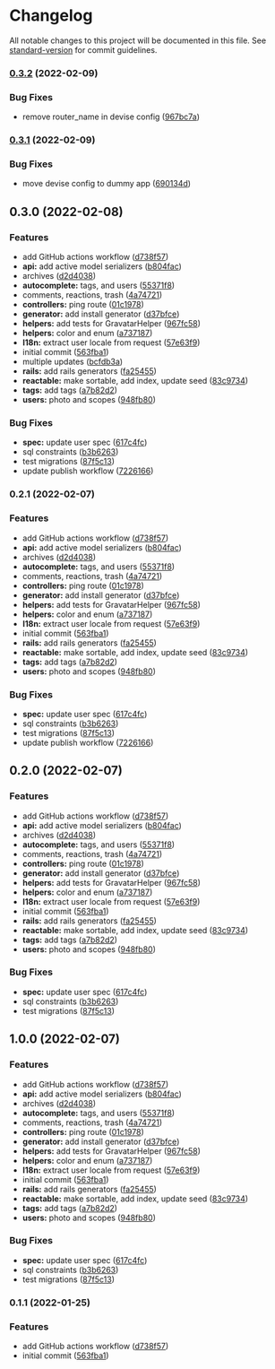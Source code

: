 # Changelog

All notable changes to this project will be documented in this file. See [standard-version](https://github.com/conventional-changelog/standard-version) for commit guidelines.

### [0.3.2](https://github.com/oleoneto/cartofi/compare/v0.3.1...v0.3.2) (2022-02-09)


### Bug Fixes

* remove router_name in devise config ([967bc7a](https://github.com/oleoneto/cartofi/commits/967bc7ac0f7a62a9abffb72773821a25d6c1ab0b))

### [0.3.1](https://github.com/oleoneto/cartofi/compare/v0.3.0...v0.3.1) (2022-02-09)


### Bug Fixes

* move devise config to dummy app ([690134d](https://github.com/oleoneto/cartofi/commits/690134d0c8f601149a195c358f791de096fd8453))

## 0.3.0 (2022-02-08)


### Features

* add GitHub actions workflow ([d738f57](https://github.com/oleoneto/cartofi/commits/d738f577983e775ad2012c1828b41f81b8f7beba))
* **api:** add active model serializers ([b804fac](https://github.com/oleoneto/cartofi/commits/b804facfd96ebeb3050e65eb147fe00e7990761f))
* archives ([d2d4038](https://github.com/oleoneto/cartofi/commits/d2d40384e593543d1bca07f3bef02d08329abba4))
* **autocomplete:** tags, and users ([55371f8](https://github.com/oleoneto/cartofi/commits/55371f8f7d552010332f54657673a8bdad8b591b))
* comments, reactions, trash ([4a74721](https://github.com/oleoneto/cartofi/commits/4a74721b0f7813be706aaa89d42bf0ae32c23e83))
* **controllers:** ping route ([01c1978](https://github.com/oleoneto/cartofi/commits/01c1978d6d21379d49a23fb040e55f2e2226c6de))
* **generator:** add install generator ([d37bfce](https://github.com/oleoneto/cartofi/commits/d37bfced12d56c53e79a7a42405980d7154f8a08))
* **helpers:** add tests for GravatarHelper ([967fc58](https://github.com/oleoneto/cartofi/commits/967fc58cb628ec7a7c1baebadbd9845e1d718a99))
* **helpers:** color and enum ([a737187](https://github.com/oleoneto/cartofi/commits/a737187e3b3a05ac68fb7c720374397096e1d465))
* **I18n:** extract user locale from request ([57e63f9](https://github.com/oleoneto/cartofi/commits/57e63f95440084c80cc97dfa78d4cef3dee9f7bd))
* initial commit ([563fba1](https://github.com/oleoneto/cartofi/commits/563fba173b6481c28331d51d885f0d06c314c0b6))
* multiple updates ([bcfdb3a](https://github.com/oleoneto/cartofi/commits/bcfdb3adbef340d6c033c1923340e4e017abd2ea))
* **rails:** add rails generators ([fa25455](https://github.com/oleoneto/cartofi/commits/fa25455ebcb719029c00f95cbe31671d4b824ce9))
* **reactable:** make sortable, add index, update seed ([83c9734](https://github.com/oleoneto/cartofi/commits/83c9734c9dec795a33302a1b6829e5143f5d9dc1))
* **tags:** add tags ([a7b82d2](https://github.com/oleoneto/cartofi/commits/a7b82d23d762076bf57ae4c5f002865e9af8267e))
* **users:** photo and scopes ([948fb80](https://github.com/oleoneto/cartofi/commits/948fb803390d87870642d8c8a4842a028bdbe146))


### Bug Fixes

* **spec:** update user spec ([617c4fc](https://github.com/oleoneto/cartofi/commits/617c4fc621d091616d31b6e959fc49040feb4c78))
* sql constraints ([b3b6263](https://github.com/oleoneto/cartofi/commits/b3b62634a6d0d01a61fb863c1416ff0fea0c53d5))
* test migrations ([87f5c13](https://github.com/oleoneto/cartofi/commits/87f5c1317a5acffb2bad5661cfa4b7afc95104f4))
* update publish workflow ([7226166](https://github.com/oleoneto/cartofi/commits/722616661eb73d638c4362b6cad68af0f507380d))

### 0.2.1 (2022-02-07)


### Features

* add GitHub actions workflow ([d738f57](https://github.com/oleoneto/cartofi/commits/d738f577983e775ad2012c1828b41f81b8f7beba))
* **api:** add active model serializers ([b804fac](https://github.com/oleoneto/cartofi/commits/b804facfd96ebeb3050e65eb147fe00e7990761f))
* archives ([d2d4038](https://github.com/oleoneto/cartofi/commits/d2d40384e593543d1bca07f3bef02d08329abba4))
* **autocomplete:** tags, and users ([55371f8](https://github.com/oleoneto/cartofi/commits/55371f8f7d552010332f54657673a8bdad8b591b))
* comments, reactions, trash ([4a74721](https://github.com/oleoneto/cartofi/commits/4a74721b0f7813be706aaa89d42bf0ae32c23e83))
* **controllers:** ping route ([01c1978](https://github.com/oleoneto/cartofi/commits/01c1978d6d21379d49a23fb040e55f2e2226c6de))
* **generator:** add install generator ([d37bfce](https://github.com/oleoneto/cartofi/commits/d37bfced12d56c53e79a7a42405980d7154f8a08))
* **helpers:** add tests for GravatarHelper ([967fc58](https://github.com/oleoneto/cartofi/commits/967fc58cb628ec7a7c1baebadbd9845e1d718a99))
* **helpers:** color and enum ([a737187](https://github.com/oleoneto/cartofi/commits/a737187e3b3a05ac68fb7c720374397096e1d465))
* **I18n:** extract user locale from request ([57e63f9](https://github.com/oleoneto/cartofi/commits/57e63f95440084c80cc97dfa78d4cef3dee9f7bd))
* initial commit ([563fba1](https://github.com/oleoneto/cartofi/commits/563fba173b6481c28331d51d885f0d06c314c0b6))
* **rails:** add rails generators ([fa25455](https://github.com/oleoneto/cartofi/commits/fa25455ebcb719029c00f95cbe31671d4b824ce9))
* **reactable:** make sortable, add index, update seed ([83c9734](https://github.com/oleoneto/cartofi/commits/83c9734c9dec795a33302a1b6829e5143f5d9dc1))
* **tags:** add tags ([a7b82d2](https://github.com/oleoneto/cartofi/commits/a7b82d23d762076bf57ae4c5f002865e9af8267e))
* **users:** photo and scopes ([948fb80](https://github.com/oleoneto/cartofi/commits/948fb803390d87870642d8c8a4842a028bdbe146))


### Bug Fixes

* **spec:** update user spec ([617c4fc](https://github.com/oleoneto/cartofi/commits/617c4fc621d091616d31b6e959fc49040feb4c78))
* sql constraints ([b3b6263](https://github.com/oleoneto/cartofi/commits/b3b62634a6d0d01a61fb863c1416ff0fea0c53d5))
* test migrations ([87f5c13](https://github.com/oleoneto/cartofi/commits/87f5c1317a5acffb2bad5661cfa4b7afc95104f4))
* update publish workflow ([7226166](https://github.com/oleoneto/cartofi/commits/722616661eb73d638c4362b6cad68af0f507380d))

## 0.2.0 (2022-02-07)


### Features

* add GitHub actions workflow ([d738f57](https://github.com/oleoneto/cartofi/commits/d738f577983e775ad2012c1828b41f81b8f7beba))
* **api:** add active model serializers ([b804fac](https://github.com/oleoneto/cartofi/commits/b804facfd96ebeb3050e65eb147fe00e7990761f))
* archives ([d2d4038](https://github.com/oleoneto/cartofi/commits/d2d40384e593543d1bca07f3bef02d08329abba4))
* **autocomplete:** tags, and users ([55371f8](https://github.com/oleoneto/cartofi/commits/55371f8f7d552010332f54657673a8bdad8b591b))
* comments, reactions, trash ([4a74721](https://github.com/oleoneto/cartofi/commits/4a74721b0f7813be706aaa89d42bf0ae32c23e83))
* **controllers:** ping route ([01c1978](https://github.com/oleoneto/cartofi/commits/01c1978d6d21379d49a23fb040e55f2e2226c6de))
* **generator:** add install generator ([d37bfce](https://github.com/oleoneto/cartofi/commits/d37bfced12d56c53e79a7a42405980d7154f8a08))
* **helpers:** add tests for GravatarHelper ([967fc58](https://github.com/oleoneto/cartofi/commits/967fc58cb628ec7a7c1baebadbd9845e1d718a99))
* **helpers:** color and enum ([a737187](https://github.com/oleoneto/cartofi/commits/a737187e3b3a05ac68fb7c720374397096e1d465))
* **I18n:** extract user locale from request ([57e63f9](https://github.com/oleoneto/cartofi/commits/57e63f95440084c80cc97dfa78d4cef3dee9f7bd))
* initial commit ([563fba1](https://github.com/oleoneto/cartofi/commits/563fba173b6481c28331d51d885f0d06c314c0b6))
* **rails:** add rails generators ([fa25455](https://github.com/oleoneto/cartofi/commits/fa25455ebcb719029c00f95cbe31671d4b824ce9))
* **reactable:** make sortable, add index, update seed ([83c9734](https://github.com/oleoneto/cartofi/commits/83c9734c9dec795a33302a1b6829e5143f5d9dc1))
* **tags:** add tags ([a7b82d2](https://github.com/oleoneto/cartofi/commits/a7b82d23d762076bf57ae4c5f002865e9af8267e))
* **users:** photo and scopes ([948fb80](https://github.com/oleoneto/cartofi/commits/948fb803390d87870642d8c8a4842a028bdbe146))


### Bug Fixes

* **spec:** update user spec ([617c4fc](https://github.com/oleoneto/cartofi/commits/617c4fc621d091616d31b6e959fc49040feb4c78))
* sql constraints ([b3b6263](https://github.com/oleoneto/cartofi/commits/b3b62634a6d0d01a61fb863c1416ff0fea0c53d5))
* test migrations ([87f5c13](https://github.com/oleoneto/cartofi/commits/87f5c1317a5acffb2bad5661cfa4b7afc95104f4))

## 1.0.0 (2022-02-07)


### Features

* add GitHub actions workflow ([d738f57](https://github.com/oleoneto/cartofi/commits/d738f577983e775ad2012c1828b41f81b8f7beba))
* **api:** add active model serializers ([b804fac](https://github.com/oleoneto/cartofi/commits/b804facfd96ebeb3050e65eb147fe00e7990761f))
* archives ([d2d4038](https://github.com/oleoneto/cartofi/commits/d2d40384e593543d1bca07f3bef02d08329abba4))
* **autocomplete:** tags, and users ([55371f8](https://github.com/oleoneto/cartofi/commits/55371f8f7d552010332f54657673a8bdad8b591b))
* comments, reactions, trash ([4a74721](https://github.com/oleoneto/cartofi/commits/4a74721b0f7813be706aaa89d42bf0ae32c23e83))
* **controllers:** ping route ([01c1978](https://github.com/oleoneto/cartofi/commits/01c1978d6d21379d49a23fb040e55f2e2226c6de))
* **generator:** add install generator ([d37bfce](https://github.com/oleoneto/cartofi/commits/d37bfced12d56c53e79a7a42405980d7154f8a08))
* **helpers:** add tests for GravatarHelper ([967fc58](https://github.com/oleoneto/cartofi/commits/967fc58cb628ec7a7c1baebadbd9845e1d718a99))
* **helpers:** color and enum ([a737187](https://github.com/oleoneto/cartofi/commits/a737187e3b3a05ac68fb7c720374397096e1d465))
* **I18n:** extract user locale from request ([57e63f9](https://github.com/oleoneto/cartofi/commits/57e63f95440084c80cc97dfa78d4cef3dee9f7bd))
* initial commit ([563fba1](https://github.com/oleoneto/cartofi/commits/563fba173b6481c28331d51d885f0d06c314c0b6))
* **rails:** add rails generators ([fa25455](https://github.com/oleoneto/cartofi/commits/fa25455ebcb719029c00f95cbe31671d4b824ce9))
* **reactable:** make sortable, add index, update seed ([83c9734](https://github.com/oleoneto/cartofi/commits/83c9734c9dec795a33302a1b6829e5143f5d9dc1))
* **tags:** add tags ([a7b82d2](https://github.com/oleoneto/cartofi/commits/a7b82d23d762076bf57ae4c5f002865e9af8267e))
* **users:** photo and scopes ([948fb80](https://github.com/oleoneto/cartofi/commits/948fb803390d87870642d8c8a4842a028bdbe146))


### Bug Fixes

* **spec:** update user spec ([617c4fc](https://github.com/oleoneto/cartofi/commits/617c4fc621d091616d31b6e959fc49040feb4c78))
* sql constraints ([b3b6263](https://github.com/oleoneto/cartofi/commits/b3b62634a6d0d01a61fb863c1416ff0fea0c53d5))
* test migrations ([87f5c13](https://github.com/oleoneto/cartofi/commits/87f5c1317a5acffb2bad5661cfa4b7afc95104f4))

### 0.1.1 (2022-01-25)


### Features

* add GitHub actions workflow ([d738f57](https://github.com/oleoneto/cartofi/commits/d738f577983e775ad2012c1828b41f81b8f7beba))
* initial commit ([563fba1](https://github.com/oleoneto/cartofi/commits/563fba173b6481c28331d51d885f0d06c314c0b6))
